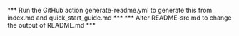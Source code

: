 *** Run the GitHub action generate-readme.yml to generate this from index.md and quick_start_guide.md ***
*** Alter README-src.md to change the output of README.md ***
